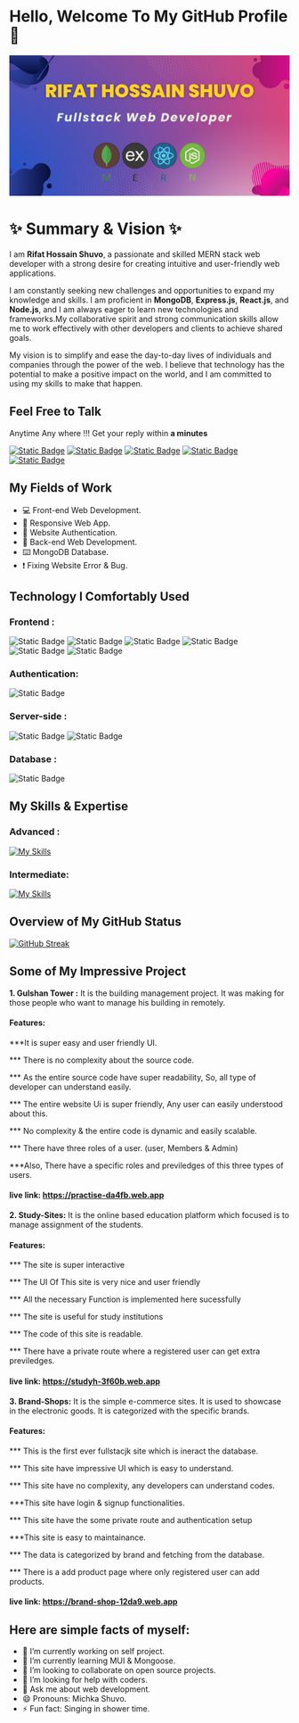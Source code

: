 # Hello, Welcome To My GitHub Profile 👋

![Rifat's GitHub Banner](https://raw.githubusercontent.com/Rifat-Shuvo/Rifat-Shuvo/main/Rifat%20Hossain%20Shuvo_20231209_103552_0000.png)

# ✨ Summary & Vision ✨ 
I am **Rifat Hossain Shuvo**, a passionate and skilled MERN stack web developer with a strong desire for creating intuitive and user-friendly web applications.

I am constantly seeking new challenges and opportunities to expand my knowledge and skills. I am proficient in **MongoDB**, **Express.js**, **React.js**, and **Node.js**, and I am always eager to learn new technologies and frameworks.My collaborative spirit and strong communication skills allow me to work effectively with other developers and clients to achieve shared goals.

My vision is to simplify and ease the day-to-day lives of individuals and companies through the power of the web. I believe that technology has the potential to make a positive impact on the world, and I am committed to using my skills to make that happen.

## Feel Free to Talk
Anytime Any where !!! Get your reply within **a minutes**

<a href="https://www.linkedin.com/in/md-rifat-hossain-shuvo-b7aa45247">![Static Badge](https://img.shields.io/badge/LinkedIn-blue?style=flat-square&logo=linkedin&logoColor=white)</a>
<a href="mailto:rhshuvo2812@gmail.com">![Static Badge](https://img.shields.io/badge/Gmail-red?style=flat-square&logo=Gmail&logoColor=white)</a>
<a href="tel:+8801725536811">![Static Badge](https://img.shields.io/badge/Whatsapp-2b9117?style=flat-square&logo=whatsapp&logoColor=white)</a>
<a href="#">![Static Badge](https://img.shields.io/badge/twitter-grey?style=flat-square&logo=twitter)</a>
<a href="https://www.facebook.com/rifathossainshuvo.hossain">![Static Badge](https://img.shields.io/badge/facebook-blue?style=flat-square&logo=facebook)
</a>

## My Fields of Work
- 💻 Front-end Web Development.
- 📱 Responsive Web App.
- 🔐 Website Authentication.
- 📑 Back-end Web Development.
- ⌨️ MongoDB Database.
- ❗ Fixing Website Error & Bug.

 
## Technology I Comfortably Used
 ### Frontend :
  ![Static Badge](https://img.shields.io/badge/HTML5-f3b092?style=flat-square&logo=html5) ![Static Badge](https://img.shields.io/badge/CSS3-1572B6?style=flat-square&logo=css3) ![Static Badge](https://img.shields.io/badge/JavaScript-f8ee93?style=flat-square&logo=javascript&color=a7a6a1) ![Static Badge](https://img.shields.io/badge/React-1c78f1?style=flat-square&logo=react)  ![Static Badge](https://img.shields.io/badge/tailwindcss-lightblue?style=flat-square&logo=tailwindcss) ![Static Badge](https://img.shields.io/badge/Bootstrap5-7952B3?style=flat-square&logo=bootstrap&logoColor=white)

<!-- 



, CSS3, JavaScript, React JS, Tailwind CSS, Bootstrap -->
### Authentication: 
![Static Badge](https://img.shields.io/badge/Firebase-gray?style=flat-square&logo=firebase&logoColor=%23FFCA28)


<!-- 
Firebase -->
### Server-side : 
![Static Badge](https://img.shields.io/badge/ExpressJS-black?style=flat-square&logo=express) 
 ![Static Badge](https://img.shields.io/badge/NodeJS-%23339933?style=flat-square&logo=nodedotjs&logoColor=white)


<!-- Express JS, Node JS -->
### Database : 
![Static Badge](https://img.shields.io/badge/MongoDB-%23339933?style=flat-square&logo=mongodb&logoColor=white)
<!-- 
MongoDB -->

## My Skills & Expertise
### Advanced : 
[![My Skills](https://skillicons.dev/icons?i=html,css,js,react,firebase,express,nodejs,mongodb,tailwind&theme=light&perline=5)](https://skillicons.dev)

### Intermediate:
[![My Skills](https://skillicons.dev/icons?i=next,git,github,bootstrap,figma,c,python&theme=light&perline=5)](https://skillicons.dev)

## Overview of My GitHub Status

<!-- [![GitHub Streak](https://github-readme-streak-stats.herokuapp.com?user=Rifat-Shuvo&theme=github-light)](https://git.io/streak-stats) -->
[![GitHub Streak](https://github-readme-streak-stats.herokuapp.com?user=Rifat-Shuvo&theme=solarized-dark)](https://git.io/streak-stats)

## Some of My Impressive Project
**1. Gulshan Tower :** It is the building management project. It was making for those people who want to manage his building in remotely.

#### Features:

***It is super easy and user friendly UI.

*** There is no complexity about the source code.

*** As the entire source code have super readability, So, all type of developer can understand easily.

*** The entire website Ui is super friendly, Any user can easily understood about this.

*** No complexity & the entire code is dynamic and easily scalable.

*** There have three roles of a user. (user, Members & Admin)

***Also, There have a specific roles and previledges of this three types of users.

#### live link: https://practise-da4fb.web.app


**2. Study-Sites:** It is the online based education platform which focused is to manage assignment of the students.
#### Features:
*** The site is super interactive

*** The UI Of This site is very nice and user friendly

*** All the necessary Function is implemented here sucessfully

*** The site is useful for study institutions

*** The code of this site is readable.

*** There have a private route where a registered user can get extra previledges.

#### live link: https://studyh-3f60b.web.app


**3. Brand-Shops:** It is the simple e-commerce sites. It is used to showcase in the electronic goods. It is categorized with the specific brands.
#### Features:

*** This is the first ever fullstacjk site which is ineract the database.

*** This site have impressive UI which is easy to understand.

*** This site have no complexity, any developers can understand codes.

***This site have login & signup functionalities.

*** This site have the some private route and authentication setup

***This site is easy to maintainance.

*** The data is categorized by brand and fetching from the database.

*** There is a add product page where only registered user can add products.

#### live link: https://brand-shop-12da9.web.app

## Here are simple facts of myself:

- 🔭 I’m currently working on self project.
- 🌱 I’m currently learning MUI & Mongoose.
- 👯 I’m looking to collaborate on open source projects.
- 🤔 I’m looking for help with coders.
- 💬 Ask me about web development.
- 😄 Pronouns: Michka Shuvo.
- ⚡ Fun fact: Singing in shower time.
<!-- - 📫 How to reach me: ... -->
 

